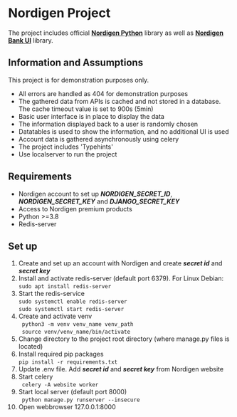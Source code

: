 # Nordigen Project
The project includes official [**Nordigen Python**](https://github.com/nordigen/nordigen-python) library
as well as [**Nordigen Bank UI**](https://github.com/nordigen/nordigen-bank-ui) library.

## Information and Assumptions
This project is for demonstration purposes only.  
- All errors are handled as 404 for demonstration purposes  
- The gathered data from APIs is cached and not stored in a database. The cache timeout value is set to 900s (5min)  
- Basic user interface is in place to display the data 
- The information displayed back to a user is randomly chosen  
- Datatables is used to show the information, and no additional UI is used  
- Account data is gathered asynchronously using celery  
- The project includes 'Typehints'
- Use localserver to run the project

## Requirements
- Nordigen account to set up *__NORDIGEN_SECRET_ID__*, *__NORDIGEN_SECRET_KEY__* and *__DJANGO_SECRET_KEY__*  
- Access to Nordigen premium products
- Python >=3.8
- Redis-server

## Set up
1. Create and set up an account with Nordigen and create *__secret id__* and *__secret key__*
2. Install and activate redis-server (default port 6379). For Linux Debian:  
```sudo apt install redis-server```  
3. Start the redis-service  
```sudo systemctl enable redis-server```  
```sudo systemctl start redis-server```  
4. Create and activate venv  
``` python3 -m venv venv_name venv_path```  
``` source venv/venv_name/bin/activate``` 
5. Change directory to the project root directory (where manage.py files is located)
6. Install required pip packages  
``` pip install -r requirements.txt ```  
7. Update .env file. Add *__secret id__* and *__secret key__* from Nordigen website  
8. Start celery  
``` celery -A website worker```  
9. Start local server (default port 8000)  
``` python manage.py runserver --insecure```  
10. Open webbrowser 127.0.0.1:8000

